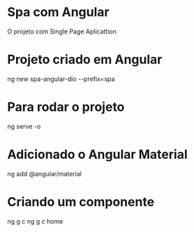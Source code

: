 # Spa com Angular

O projeto com Single Page Aplicattion

# Projeto criado em Angular

ng new spa-angular-dio --prefix=spa

# Para rodar o projeto

ng serve -o

# Adicionado o Angular Material

ng add @angular/material

# Criando um componente

ng g c <nome do componente>
ng g c home
